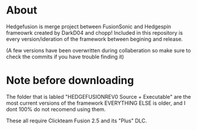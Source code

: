 # About
Hedgefusion is merge project between FusionSonic and Hedgespin frameowrk created by DarkD04 and chopp!
Included in this repository is every version/ideration of the framework between begining and release.

(A few versions have been overwritten during collaberation so make sure to check the commits if you have trouble finding it)


# Note before downloading
The folder that is labled "HEDGEFUSIONREV0 Source + Executable" are the most current versions of the framework
EVERYTHING ELSE is older, and I dont 100% do not recomend using them.

These all require Clickteam Fusion 2.5 and its "Plus" DLC.
